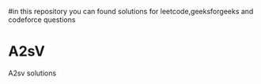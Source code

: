 #in this repository you can found solutions for leetcode,geeksforgeeks and codeforce questions


# A2sV
A2sv solutions
